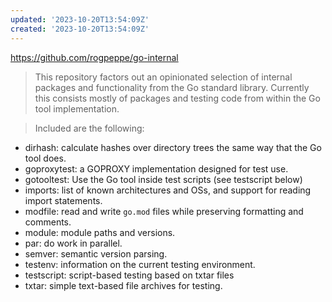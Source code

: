 ```yaml
---
updated: '2023-10-20T13:54:09Z'
created: '2023-10-20T13:54:09Z'
---
```

https://github.com/rogpeppe/go-internal

> This repository factors out an opinionated selection of internal packages and functionality from the Go standard library. Currently this consists mostly of packages and testing code from within the Go tool implementation.

> Included are the following:

-   dirhash: calculate hashes over directory trees the same way that the Go tool does.
-   goproxytest: a GOPROXY implementation designed for test use.
-   gotooltest: Use the Go tool inside test scripts (see testscript below)
-   imports: list of known architectures and OSs, and support for reading import statements.
-   modfile: read and write `go.mod` files while preserving formatting and comments.
-   module: module paths and versions.
-   par: do work in parallel.
-   semver: semantic version parsing.
-   testenv: information on the current testing environment.
-   testscript: script-based testing based on txtar files
-   txtar: simple text-based file archives for testing.